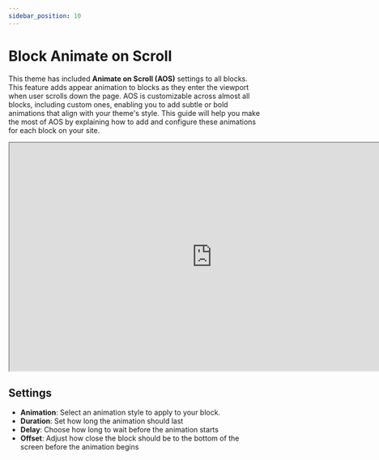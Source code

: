```yaml
---
sidebar_position: 10
---
```

# Block Animate on Scroll
This theme has included **Animate on Scroll (AOS)** settings to all blocks. This feature adds appear animation to blocks as they enter the viewport when user scrolls down the page. AOS is customizable across almost all blocks, including custom ones, enabling you to add subtle or bold animations that align with your theme's style. This guide will help you make the most of AOS by explaining how to add and configure these animations for each block on your site.

<iframe src="https://drive.google.com/file/d/11ZtA4_qDm6IolDYiAJn51w93rU7Ipp-z/preview" width="800" height="450" allow="autoplay"></iframe>

## Settings
- **Animation**: Select an animation style to apply to your block.
- **Duration**: Set how long the animation should last
- **Delay**: Choose how long to wait before the animation starts
- **Offset**: Adjust how close the block should be to the bottom of the screen before the animation begins

